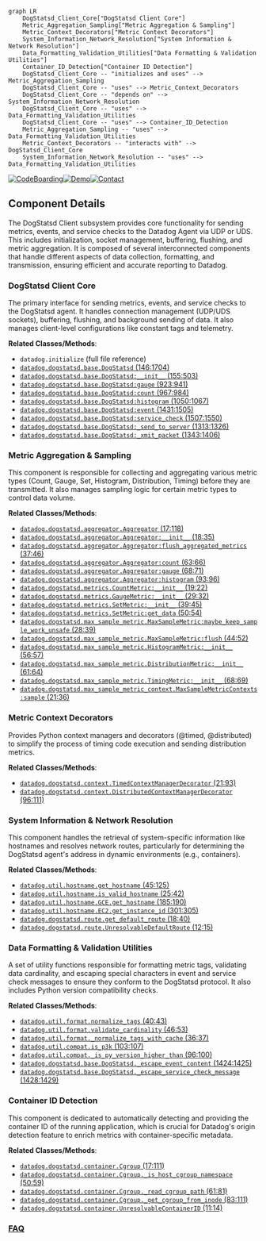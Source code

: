 ```mermaid
graph LR
    DogStatsd_Client_Core["DogStatsd Client Core"]
    Metric_Aggregation_Sampling["Metric Aggregation & Sampling"]
    Metric_Context_Decorators["Metric Context Decorators"]
    System_Information_Network_Resolution["System Information & Network Resolution"]
    Data_Formatting_Validation_Utilities["Data Formatting & Validation Utilities"]
    Container_ID_Detection["Container ID Detection"]
    DogStatsd_Client_Core -- "initializes and uses" --> Metric_Aggregation_Sampling
    DogStatsd_Client_Core -- "uses" --> Metric_Context_Decorators
    DogStatsd_Client_Core -- "depends on" --> System_Information_Network_Resolution
    DogStatsd_Client_Core -- "uses" --> Data_Formatting_Validation_Utilities
    DogStatsd_Client_Core -- "uses" --> Container_ID_Detection
    Metric_Aggregation_Sampling -- "uses" --> Data_Formatting_Validation_Utilities
    Metric_Context_Decorators -- "interacts with" --> DogStatsd_Client_Core
    System_Information_Network_Resolution -- "uses" --> Data_Formatting_Validation_Utilities
```
[![CodeBoarding](https://img.shields.io/badge/Generated%20by-CodeBoarding-9cf?style=flat-square)](https://github.com/CodeBoarding/GeneratedOnBoardings)[![Demo](https://img.shields.io/badge/Try%20our-Demo-blue?style=flat-square)](https://www.codeboarding.org/demo)[![Contact](https://img.shields.io/badge/Contact%20us%20-%20contact@codeboarding.org-lightgrey?style=flat-square)](mailto:contact@codeboarding.org)

## Component Details

The DogStatsd Client subsystem provides core functionality for sending metrics, events, and service checks to the Datadog Agent via UDP or UDS. This includes initialization, socket management, buffering, flushing, and metric aggregation. It is composed of several interconnected components that handle different aspects of data collection, formatting, and transmission, ensuring efficient and accurate reporting to Datadog.

### DogStatsd Client Core
The primary interface for sending metrics, events, and service checks to the DogStatsd agent. It handles connection management (UDP/UDS sockets), buffering, flushing, and background sending of data. It also manages client-level configurations like constant tags and telemetry.


**Related Classes/Methods**:

- `datadog.initialize` (full file reference)
- <a href="https://github.com/DataDog/datadogpy/blob/master/datadog/dogstatsd/base.py#L146-L1704" target="_blank" rel="noopener noreferrer">`datadog.dogstatsd.base.DogStatsd` (146:1704)</a>
- <a href="https://github.com/DataDog/datadogpy/blob/master/datadog/dogstatsd/base.py#L155-L503" target="_blank" rel="noopener noreferrer">`datadog.dogstatsd.base.DogStatsd:__init__` (155:503)</a>
- <a href="https://github.com/DataDog/datadogpy/blob/master/datadog/dogstatsd/base.py#L923-L941" target="_blank" rel="noopener noreferrer">`datadog.dogstatsd.base.DogStatsd:gauge` (923:941)</a>
- <a href="https://github.com/DataDog/datadogpy/blob/master/datadog/dogstatsd/base.py#L967-L984" target="_blank" rel="noopener noreferrer">`datadog.dogstatsd.base.DogStatsd:count` (967:984)</a>
- <a href="https://github.com/DataDog/datadogpy/blob/master/datadog/dogstatsd/base.py#L1050-L1067" target="_blank" rel="noopener noreferrer">`datadog.dogstatsd.base.DogStatsd:histogram` (1050:1067)</a>
- <a href="https://github.com/DataDog/datadogpy/blob/master/datadog/dogstatsd/base.py#L1431-L1505" target="_blank" rel="noopener noreferrer">`datadog.dogstatsd.base.DogStatsd:event` (1431:1505)</a>
- <a href="https://github.com/DataDog/datadogpy/blob/master/datadog/dogstatsd/base.py#L1507-L1550" target="_blank" rel="noopener noreferrer">`datadog.dogstatsd.base.DogStatsd:service_check` (1507:1550)</a>
- <a href="https://github.com/DataDog/datadogpy/blob/master/datadog/dogstatsd/base.py#L1313-L1326" target="_blank" rel="noopener noreferrer">`datadog.dogstatsd.base.DogStatsd:_send_to_server` (1313:1326)</a>
- <a href="https://github.com/DataDog/datadogpy/blob/master/datadog/dogstatsd/base.py#L1343-L1406" target="_blank" rel="noopener noreferrer">`datadog.dogstatsd.base.DogStatsd:_xmit_packet` (1343:1406)</a>


### Metric Aggregation & Sampling
This component is responsible for collecting and aggregating various metric types (Count, Gauge, Set, Histogram, Distribution, Timing) before they are transmitted. It also manages sampling logic for certain metric types to control data volume.


**Related Classes/Methods**:

- <a href="https://github.com/DataDog/datadogpy/blob/master/datadog/dogstatsd/aggregator.py#L17-L118" target="_blank" rel="noopener noreferrer">`datadog.dogstatsd.aggregator.Aggregator` (17:118)</a>
- <a href="https://github.com/DataDog/datadogpy/blob/master/datadog/dogstatsd/aggregator.py#L18-L35" target="_blank" rel="noopener noreferrer">`datadog.dogstatsd.aggregator.Aggregator:__init__` (18:35)</a>
- <a href="https://github.com/DataDog/datadogpy/blob/master/datadog/dogstatsd/aggregator.py#L37-L46" target="_blank" rel="noopener noreferrer">`datadog.dogstatsd.aggregator.Aggregator:flush_aggregated_metrics` (37:46)</a>
- <a href="https://github.com/DataDog/datadogpy/blob/master/datadog/dogstatsd/aggregator.py#L63-L66" target="_blank" rel="noopener noreferrer">`datadog.dogstatsd.aggregator.Aggregator:count` (63:66)</a>
- <a href="https://github.com/DataDog/datadogpy/blob/master/datadog/dogstatsd/aggregator.py#L68-L71" target="_blank" rel="noopener noreferrer">`datadog.dogstatsd.aggregator.Aggregator:gauge` (68:71)</a>
- <a href="https://github.com/DataDog/datadogpy/blob/master/datadog/dogstatsd/aggregator.py#L93-L96" target="_blank" rel="noopener noreferrer">`datadog.dogstatsd.aggregator.Aggregator:histogram` (93:96)</a>
- <a href="https://github.com/DataDog/datadogpy/blob/master/datadog/dogstatsd/metrics.py#L19-L22" target="_blank" rel="noopener noreferrer">`datadog.dogstatsd.metrics.CountMetric:__init__` (19:22)</a>
- <a href="https://github.com/DataDog/datadogpy/blob/master/datadog/dogstatsd/metrics.py#L29-L32" target="_blank" rel="noopener noreferrer">`datadog.dogstatsd.metrics.GaugeMetric:__init__` (29:32)</a>
- <a href="https://github.com/DataDog/datadogpy/blob/master/datadog/dogstatsd/metrics.py#L39-L45" target="_blank" rel="noopener noreferrer">`datadog.dogstatsd.metrics.SetMetric:__init__` (39:45)</a>
- <a href="https://github.com/DataDog/datadogpy/blob/master/datadog/dogstatsd/metrics.py#L50-L54" target="_blank" rel="noopener noreferrer">`datadog.dogstatsd.metrics.SetMetric:get_data` (50:54)</a>
- <a href="https://github.com/DataDog/datadogpy/blob/master/datadog/dogstatsd/max_sample_metric.py#L28-L39" target="_blank" rel="noopener noreferrer">`datadog.dogstatsd.max_sample_metric.MaxSampleMetric:maybe_keep_sample_work_unsafe` (28:39)</a>
- <a href="https://github.com/DataDog/datadogpy/blob/master/datadog/dogstatsd/max_sample_metric.py#L44-L52" target="_blank" rel="noopener noreferrer">`datadog.dogstatsd.max_sample_metric.MaxSampleMetric:flush` (44:52)</a>
- <a href="https://github.com/DataDog/datadogpy/blob/master/datadog/dogstatsd/max_sample_metric.py#L56-L57" target="_blank" rel="noopener noreferrer">`datadog.dogstatsd.max_sample_metric.HistogramMetric:__init__` (56:57)</a>
- <a href="https://github.com/DataDog/datadogpy/blob/master/datadog/dogstatsd/max_sample_metric.py#L61-L64" target="_blank" rel="noopener noreferrer">`datadog.dogstatsd.max_sample_metric.DistributionMetric:__init__` (61:64)</a>
- <a href="https://github.com/DataDog/datadogpy/blob/master/datadog/dogstatsd/max_sample_metric.py#L68-L69" target="_blank" rel="noopener noreferrer">`datadog.dogstatsd.max_sample_metric.TimingMetric:__init__` (68:69)</a>
- <a href="https://github.com/DataDog/datadogpy/blob/master/datadog/dogstatsd/max_sample_metric_context.py#L21-L36" target="_blank" rel="noopener noreferrer">`datadog.dogstatsd.max_sample_metric_context.MaxSampleMetricContexts:sample` (21:36)</a>


### Metric Context Decorators
Provides Python context managers and decorators (@timed, @distributed) to simplify the process of timing code execution and sending distribution metrics.


**Related Classes/Methods**:

- <a href="https://github.com/DataDog/datadogpy/blob/master/datadog/dogstatsd/context.py#L21-L93" target="_blank" rel="noopener noreferrer">`datadog.dogstatsd.context.TimedContextManagerDecorator` (21:93)</a>
- <a href="https://github.com/DataDog/datadogpy/blob/master/datadog/dogstatsd/context.py#L96-L111" target="_blank" rel="noopener noreferrer">`datadog.dogstatsd.context.DistributedContextManagerDecorator` (96:111)</a>


### System Information & Network Resolution
This component handles the retrieval of system-specific information like hostnames and resolves network routes, particularly for determining the DogStatsd agent's address in dynamic environments (e.g., containers).


**Related Classes/Methods**:

- <a href="https://github.com/DataDog/datadogpy/blob/master/datadog/util/hostname.py#L45-L125" target="_blank" rel="noopener noreferrer">`datadog.util.hostname.get_hostname` (45:125)</a>
- <a href="https://github.com/DataDog/datadogpy/blob/master/datadog/util/hostname.py#L25-L42" target="_blank" rel="noopener noreferrer">`datadog.util.hostname.is_valid_hostname` (25:42)</a>
- <a href="https://github.com/DataDog/datadogpy/blob/master/datadog/util/hostname.py#L185-L190" target="_blank" rel="noopener noreferrer">`datadog.util.hostname.GCE.get_hostname` (185:190)</a>
- <a href="https://github.com/DataDog/datadogpy/blob/master/datadog/util/hostname.py#L301-L305" target="_blank" rel="noopener noreferrer">`datadog.util.hostname.EC2.get_instance_id` (301:305)</a>
- <a href="https://github.com/DataDog/datadogpy/blob/master/datadog/dogstatsd/route.py#L18-L40" target="_blank" rel="noopener noreferrer">`datadog.dogstatsd.route.get_default_route` (18:40)</a>
- <a href="https://github.com/DataDog/datadogpy/blob/master/datadog/dogstatsd/route.py#L12-L15" target="_blank" rel="noopener noreferrer">`datadog.dogstatsd.route.UnresolvableDefaultRoute` (12:15)</a>


### Data Formatting & Validation Utilities
A set of utility functions responsible for formatting metric tags, validating data cardinality, and escaping special characters in event and service check messages to ensure they conform to the DogStatsd protocol. It also includes Python version compatibility checks.


**Related Classes/Methods**:

- <a href="https://github.com/DataDog/datadogpy/blob/master/datadog/util/format.py#L40-L43" target="_blank" rel="noopener noreferrer">`datadog.util.format.normalize_tags` (40:43)</a>
- <a href="https://github.com/DataDog/datadogpy/blob/master/datadog/util/format.py#L46-L53" target="_blank" rel="noopener noreferrer">`datadog.util.format.validate_cardinality` (46:53)</a>
- <a href="https://github.com/DataDog/datadogpy/blob/master/datadog/util/format.py#L36-L37" target="_blank" rel="noopener noreferrer">`datadog.util.format._normalize_tags_with_cache` (36:37)</a>
- <a href="https://github.com/DataDog/datadogpy/blob/master/datadog/util/compat.py#L103-L107" target="_blank" rel="noopener noreferrer">`datadog.util.compat.is_p3k` (103:107)</a>
- <a href="https://github.com/DataDog/datadogpy/blob/master/datadog/util/compat.py#L96-L100" target="_blank" rel="noopener noreferrer">`datadog.util.compat._is_py_version_higher_than` (96:100)</a>
- <a href="https://github.com/DataDog/datadogpy/blob/master/datadog/dogstatsd/base.py#L1424-L1425" target="_blank" rel="noopener noreferrer">`datadog.dogstatsd.base.DogStatsd._escape_event_content` (1424:1425)</a>
- <a href="https://github.com/DataDog/datadogpy/blob/master/datadog/dogstatsd/base.py#L1428-L1429" target="_blank" rel="noopener noreferrer">`datadog.dogstatsd.base.DogStatsd._escape_service_check_message` (1428:1429)</a>


### Container ID Detection
This component is dedicated to automatically detecting and providing the container ID of the running application, which is crucial for Datadog's origin detection feature to enrich metrics with container-specific metadata.


**Related Classes/Methods**:

- <a href="https://github.com/DataDog/datadogpy/blob/master/datadog/dogstatsd/container.py#L17-L111" target="_blank" rel="noopener noreferrer">`datadog.dogstatsd.container.Cgroup` (17:111)</a>
- <a href="https://github.com/DataDog/datadogpy/blob/master/datadog/dogstatsd/container.py#L50-L59" target="_blank" rel="noopener noreferrer">`datadog.dogstatsd.container.Cgroup._is_host_cgroup_namespace` (50:59)</a>
- <a href="https://github.com/DataDog/datadogpy/blob/master/datadog/dogstatsd/container.py#L61-L81" target="_blank" rel="noopener noreferrer">`datadog.dogstatsd.container.Cgroup._read_cgroup_path` (61:81)</a>
- <a href="https://github.com/DataDog/datadogpy/blob/master/datadog/dogstatsd/container.py#L83-L111" target="_blank" rel="noopener noreferrer">`datadog.dogstatsd.container.Cgroup._get_cgroup_from_inode` (83:111)</a>
- <a href="https://github.com/DataDog/datadogpy/blob/master/datadog/dogstatsd/container.py#L11-L14" target="_blank" rel="noopener noreferrer">`datadog.dogstatsd.container.UnresolvableContainerID` (11:14)</a>




### [FAQ](https://github.com/CodeBoarding/GeneratedOnBoardings/tree/main?tab=readme-ov-file#faq)